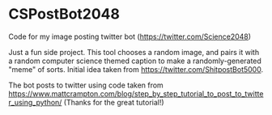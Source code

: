 # CSPostBot2048
Code for my image posting twitter bot (https://twitter.com/Science2048)

Just a fun side project. This tool chooses a random image, and pairs it with a random computer science themed caption to make a randomly-generated "meme" of sorts. Initial idea taken from https://twitter.com/ShitpostBot5000. 

The bot posts to twitter using code taken from https://www.mattcrampton.com/blog/step_by_step_tutorial_to_post_to_twitter_using_python/ (Thanks for the great tutorial!)
